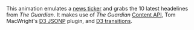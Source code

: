 
This animation emulates a <a href="https://en.wikipedia.org/wiki/News_ticker">news ticker</a> and grabs the 10 latest headelines from <em>The Guardian</em>. It makes use of <em>The Guardian</em> <a href="http://explorer.content.guardianapis.com/#/">Content API</a>, Tom MacWright's <a href="https://github.com/d3/d3-plugins/tree/master/jsonp">D3 JSONP</a> plugin, and <a href="https://github.com/mbostock/d3/wiki/Transitions">D3 transitions</a>. 

